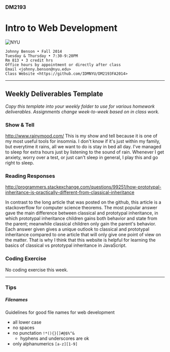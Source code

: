 ### DM2193

# Intro to Web Development

![NYU](http://j-hnnybens-n.com/capture/imami.png)

    Johnny Benson • Fall 2014
    Tuesday & Thursday • 7:30-9:20PM
    Rm 813 • 3 credit hrs
    Office hours by appointment or directly after class
    Email <johnny.benson@nyu.edu>
    Class Website <https://github.com/IDMNYU/DM2193FA2014>

---

## Weekly Deliverables Template

*Copy this template into your weekly folder to use for various homework deliverables. 
Assignments change week-to-week based on in class work.*

### Show & Tell
http://www.rainymood.com/
This is my show and tell because it is one of my most useful tools for insomnia. I don't know if it's just within my family, but everytime it rains, all we want to do is stay in bed all day. I've managed to sleep for extra hours just by listening to the sound of rain. Whenever I get anxiety, worry over a test, or just can't sleep in general, I play this and go right to sleep. 

### Reading Responses
http://programmers.stackexchange.com/questions/99251/how-prototypal-inheritance-is-practically-different-from-classical-inheritance

In contrast to the long article that was posted on the github, this article is a stackoverflow for computer science theorems. The most 
popular answer gave the main difference between classical and prototypal inheritance, in which prototypal inheritance children gains both 
behavior and state from the parent; meanwhile classical children only gain the parent's behavior. Each answer given gives a unique outlook
to classical and prototypal inheritance compared to one article that will only give one point of view on the matter. That is why I think that
this website is helpful for learning the basics of classical vs prototypal inheritance in JavaScript.

### Coding Exercise
<!-- #### [Excercise Name](./link/to/exercise.html) -->
No coding exercise this week.

---

### Tips

##### <a name="filenames"></a>Filenames
Guidelines for good file names for web development
* all lower case
* no spaces
* no punctation `!*(){}[]#@$%^&`
  * hyphens and underscores are ok
* only alphanumerics `[a-z][1-9]`